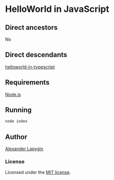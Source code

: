 # HelloWorld in JavaScript

## Direct ancestors

No

## Direct descendants

[helloworld-in-typescript](https://github.com/softspider/helloworld-in-typescript)

## Requirements

[Node.js](https://nodejs.org/en/download/package-manager/)

## Running

```sh
node index
```

## Author

[Alexander Lapygin](https://github.com/AlexanderLapygin)

### License

Licensed under the [MIT license](./LICENSE).
